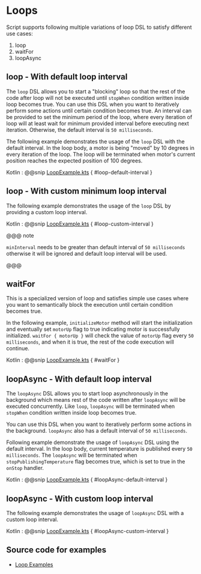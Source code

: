 # Loops

Script supports following multiple variations of loop DSL to satisfy different use cases:

1. loop
1. waitFor
1. loopAsync

## loop - With default loop interval

The `loop` DSL allows you to start a "blocking" loop so that the rest of the code after loop will not be executed
until `stopWhen` condition written inside loop becomes true.
You can use this DSL when you want to iteratively perform some actions until certain condition becomes true.
An interval can be provided to set the minimum period of the loop, where every iteration of loop will at least wait for minimum 
provided interval before executing next iteration.  Otherwise, the default interval is `50 milliseconds`.

The following example demonstrates the usage of the `loop` DSL with the default interval.
In the loop body, a motor is being "moved" by 10 degrees in every iteration of the loop.
The loop will be terminated when motor's current position reaches the expected position of 100 degrees.

Kotlin
:   @@snip [LoopExample.kts](../../../../../../examples/src/main/kotlin/esw/ocs/scripts/examples/paradox/LoopExample.kts) { #loop-default-interval }  

## loop - With custom minimum loop interval

The following example demonstrates the usage of the `loop` DSL by providing a custom loop interval.

Kotlin
:   @@snip [LoopExample.kts](../../../../../../examples/src/main/kotlin/esw/ocs/scripts/examples/paradox/LoopExample.kts) { #loop-custom-interval }  

@@@ note

`minInterval` needs to be greater than default interval of `50 milliseconds` otherwise it will be ignored and default loop interval will be used.

@@@

## waitFor

This is a specialized version of loop and satisfies simple use cases where you want to semantically block the execution until certain condition becomes true.

In the following example, `initializeMotor` method will start the initialization and eventually set `motorUp` flag to true indicating motor is successfully initialized.
`waitFor { motorUp }` will check the value of `motorUp` flag every `50 milliseconds`, and when it is true, the rest of the code execution will continue.  

Kotlin
:   @@snip [LoopExample.kts](../../../../../../examples/src/main/kotlin/esw/ocs/scripts/examples/paradox/LoopExample.kts) { #waitFor }

## loopAsync - With default loop interval

The `loopAsync` DSL allows you to start loop asynchronously in the background which means rest of the code written after `loopAsync` will be executed concurrently.
Like `loop`, `loopAsync` will be terminated when `stopWhen` condition written inside loop becomes true.

You can use this DSL when you want to iteratively perform some actions in the background.
`loopAsync` also has a default interval of `50 milliseconds`.

Following example demonstrate the usage of `loopAsync` DSL using the default interval.
In the loop body, current temperature is published every `50 milliseconds`. 
The `loopAsync` will be terminated when `stopPublishingTemperature` flag becomes true, which is set to true in the `onStop` handler.

Kotlin
:   @@snip [LoopExample.kts](../../../../../../examples/src/main/kotlin/esw/ocs/scripts/examples/paradox/LoopExample.kts) { #loopAsync-default-interval }  

## loopAsync - With custom loop interval

The following example demonstrates the usage of `loopAsync` DSL with a custom loop interval.

Kotlin
:   @@snip [LoopExample.kts](../../../../../../examples/src/main/kotlin/esw/ocs/scripts/examples/paradox/LoopExample.kts) { #loopAsync-custom-interval }

## Source code for examples

* [Loop Examples]($github.base_url$/examples/src/main/kotlin/esw/ocs/scripts/examples/paradox/LoopExample.kts)